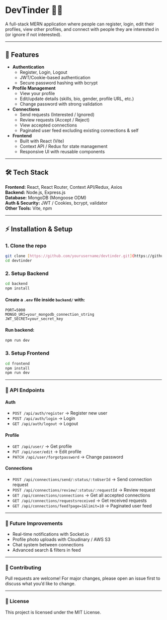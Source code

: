 
# DevTinder 💼🔥  
A full-stack MERN application where people can register, login, edit their profiles, view other profiles, and connect with people they are interested in (or ignore if not interested).  

---

## 🚀 Features
- **Authentication**
  - Register, Login, Logout
  - JWT/Cookie-based authentication
  - Secure password hashing with bcrypt
- **Profile Management**
  - View your profile
  - Edit/update details (skills, bio, gender, profile URL, etc.)
  - Change password with strong validation
- **Connections**
  - Send requests (Interested / Ignored)
  - Review requests (Accept / Reject)
  - View accepted connections
  - Paginated user feed excluding existing connections & self
- **Frontend**
  - Built with React (Vite)
  - Context API / Redux for state management
  - Responsive UI with reusable components

---

## 🛠️ Tech Stack
**Frontend:** React, React Router, Context API/Redux, Axios  
**Backend:** Node.js, Express.js  
**Database:** MongoDB (Mongoose ODM)  
**Auth & Security:** JWT / Cookies, bcrypt, validator  
**Other Tools:** Vite, npm  

---

## ⚡ Installation & Setup

### 1. Clone the repo
```bash
git clone [https://github.com/yourusername/devtinder.git](https://github.com/yourusername/devtinder.git)
cd devtinder
````

### 2\. Setup Backend

```bash
cd backend
npm install
```

#### Create a `.env` file inside `backend/` with:

```env
PORT=5000
MONGO_URI=your_mongodb_connection_string
JWT_SECRET=your_secret_key
```

#### Run backend:

```bash
npm run dev
```

### 3\. Setup Frontend

```bash
cd frontend
npm install
npm run dev
```

-----

### 🔑 API Endpoints

#### Auth

  - `POST /api/auth/register` → Register new user
  - `POST /api/auth/login` → Login
  - `GET /api/auth/logout` → Logout

#### Profile

  - `GET /api/user/` → Get profile
  - `PUT /api/user/edit` → Edit profile
  - `PATCH /api/user/forgotpassword` → Change password

#### Connections

  - `POST /api/connections/send/:status/:toUserId` → Send connection request
  - `POST /api/connections/review/:status/:requestId` → Review request
  - `GET /api/connections/connections` → Get all accepted connections
  - `GET /api/connections/requestsreceived` → Get received requests
  - `GET /api/connections/feed?page=1&limit=10` → Paginated user feed

-----

### 🎯 Future Improvements

  - Real-time notifications with Socket.io
  - Profile photo uploads with Cloudinary / AWS S3
  - Chat system between connections
  - Advanced search & filters in feed

-----

### 🤝 Contributing

Pull requests are welcome\! For major changes, please open an issue first to discuss what you’d like to change.

-----

### 📜 License

This project is licensed under the MIT License.
